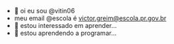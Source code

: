 - 👋 oi eu sou @vitin06
- meu email @escola é victor.greim@escola.pr.gov.br
- 👀 estou interessado em aprender...
- 🌱 estou aprendendo a programar...
